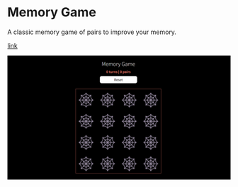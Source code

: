 # Memory Game

A classic memory game of pairs to improve your memory.

[link](https://radimpopp.eu/memory-game)

![Memory Game](/src/images/memorygame-screenshot.png)
